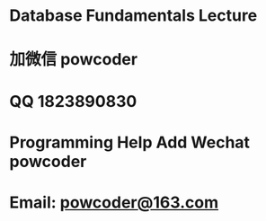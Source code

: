 # Database Fundamentals Lecture
# 加微信 powcoder

# QQ 1823890830

# Programming Help Add Wechat powcoder

# Email: powcoder@163.com

